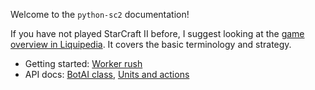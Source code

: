 Welcome to the `python-sc2` documentation!

If you have not played StarCraft II before, I suggest looking at the [game overview in Liquipedia](http://liquipedia.net/starcraft2/StarCraft). It covers the basic terminology and strategy.

* Getting started: [Worker rush](./Worker-rush-bot)
* API docs: [BotAI class](./The-BotAI-class), [Units and actions](./Units-and-actions)

